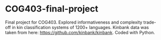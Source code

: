 # COG403-final-project
Final project for COG403. Explored informativeness and complexity trade-off in kin classification systems of 1200+ languages. Kinbank data was taken from here: https://github.com/kinbank/kinbank. Coded with Python.

